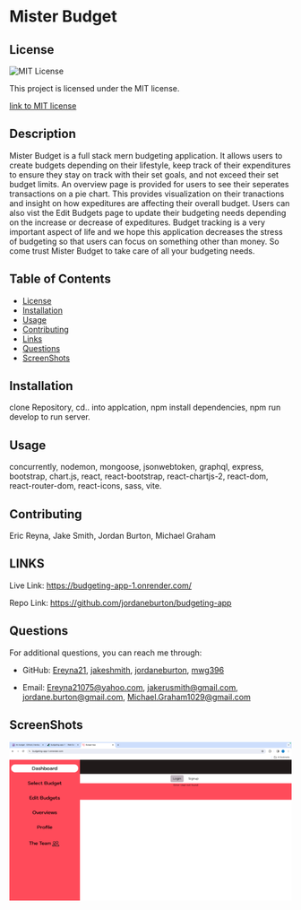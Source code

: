 
# Mister Budget

## License
  <img src="https://img.shields.io/badge/license-MIT-blue" alt="MIT License" />

  This project is licensed under the MIT license.
  
<a href= "https://choosealicense.com/licenses/mit/">link to MIT license</a>

## Description
Mister Budget is a full stack mern budgeting application. It allows users to create budgets depending on their lifestyle, keep track of their expenditures to ensure they stay on track with their set goals, and not exceed their set budget limits. An overview page is provided for users to see their seperates transactions on a pie chart. This provides visualization on their tranactions and insight on how expeditures are affecting their overall budget. Users can also vist the Edit Budgets page to update their budgeting needs depending on the increase or decrease of expeditures. Budget tracking is a very important aspect of life and we hope this application decreases the stress of budgeting so that users can focus on something other than money. So come trust Mister Budget to take care of all your budgeting needs.


## Table of Contents
- [License](#license)
- [Installation](#installation)
- [Usage](#usage)
- [Contributing](#contributing)
- [Links](#links)
- [Questions](#questions)
- [ScreenShots](#screenshots)


## Installation
clone Repository, cd.. into applcation, npm install dependencies, npm run develop to run server.

## Usage
concurrently, nodemon, mongoose, jsonwebtoken, graphql, express, bootstrap, chart.js, react, react-bootstrap, react-chartjs-2, react-dom, react-router-dom, react-icons, sass, vite.

## Contributing
Eric Reyna, Jake Smith, Jordan Burton, Michael Graham

## LINKS
Live Link:
https://budgeting-app-1.onrender.com/

Repo Link:
https://github.com/jordaneburton/budgeting-app
## Questions
For additional questions, you can reach me through:
- GitHub: 
[Ereyna21](https://github.com/Ereyna21),
[jakeshmith](https://github.com/jakeshmith),
[jordaneburton](https://github.com/jordanebuerton),
[mwg396](https://github.com/mwg396)

- Email: Ereyna21075@yahoo.com, jakerusmith@gmail.com, jordane.burton@gmail.com,  Michael.Graham1029@gmail.com

## ScreenShots
![screenshot](image.png)